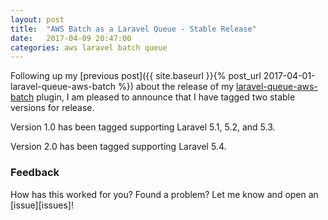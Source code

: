 ```yaml
---
layout: post
title:  "AWS Batch as a Laravel Queue - Stable Release"
date:   2017-04-09 20:47:00
categories: aws laravel batch queue
---
```


Following up my [previous post]({{ site.baseurl }}{% post_url 2017-04-01-laravel-queue-aws-batch %}) about the release of my [laravel-queue-aws-batch][batch_queue] plugin, I am pleased
to announce that I have tagged two stable versions for release.

<!--more-->

Version 1.0 has been tagged supporting Laravel 5.1, 5.2, and 5.3.

Version 2.0 has been tagged supporting Laravel 5.4.

### Feedback
How has this worked for you? Found a problem? Let me know and open an [issue][issues]!

[batch_queue]:     https://github.com/lukewaite/laravel-queue-aws-batch
